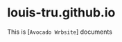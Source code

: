 # louis-tru.github.io

This is [`Avocado Wrbsite`] documents

[`Avocado Website`]: http://avocadojs.org/
